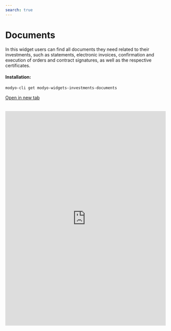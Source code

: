 ```yaml
---
search: true
---
```


# Documents

In this widget users can find all documents they need related to their investments, such as statements, electronic invoices, confirmation and execution of orders and contract signatures, as well as the respective certificates.

#### Installation:

```bash
modyo-cli get modyo-widgets-investments-documents
```

[Open in new tab](https://widgets.modyo.com/investments/documents)

<iframe id="widgetFrame" src="https://widgets.modyo.com/investments/documents" width="100%" frameBorder="0"  style="min-height:675px;overflow:auto;margin-top:20px;"/>

| Feature                           | Description                                                                                                                                                                                                      |
| --------------------------------- | ---------------------------------------------------------------------------------------------------------------------------------------------------------------------------------------------------------------- |
| Consolidated Financial Statements | Displays a list of available financial statements.                                                                                                                                                               |
| Invoices                          | Displays the list of electronic invoices for all instructed transactions. Allows the retrieval of invoices in PDF format to review, print, and/or download.                                                      |
| Order Confirmations               | Displays a list of order documents available in PDF format.                                                                                                                                                      |
| Order Executions (1.985)          | Provides information on the execution of the client's orders as indicated in the 1985 SVS notice.                                                                                                                |
| Electronic Contract Signatures    | Shows the contracts to be signed, either because they are new or because there are new or updated versions of them. Allows contract reviewal on screen with the option to sign them directly with an online key. |
| Product Risk Table                | Table with description of products and their risk classification.                                                                                                                                                |
| Tax Certificates                  | Shows a list of tax certificates that are in PDF format, for viewing, printing and/or downloading.                                                                                                               |

<script>

  export default {
    mounted() {

      function setIframeHeightCO(id, ht) {
          var ifrm = document.getElementById(id);
          if(ifrm) {
            ifrm.style.height = ht + 4 + "px";
          }
      }
      // iframed document sends its height using postMessage
      function handleDocHeightMsg(e) {
          // check origin
          if ( e.origin === 'https://widgets.modyo.com' ) {
              // parse data
              var data = JSON.parse( e.data );

              console.log('data:', data)
              // check data object
              if ( data['docHeight'] ) {
                  setIframeHeightCO( 'widgetFrame', data['docHeight'] );
              } else {
                  setIframeHeightCO( 'widgetFrame', 700 );
              }
          }
      }

      // assign message handler
      if ( window.addEventListener ) {
          window.addEventListener('message', handleDocHeightMsg, false);
      }
    }
  }

</script>
